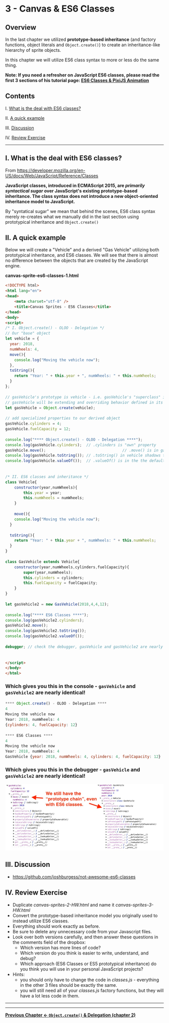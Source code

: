 # 3 - Canvas & ES6 Classes

## Overview
In the last chapter we utilized **prototype-based inheritance** (and factory functions,  object literals and `Object.create()`) to create an inheritance-like hierarchy of sprite objects.

In this chapter we will utilize ES6 class syntax to more or less do the same thing.

**Note: If you need a refresher on JavaScript ES6 classes, please read the first 3 sections of his tutorial page: [ES6 Classes & PixiJS Animation](pixi-js-2.md)**

## Contents
<!--- Local Navigation --->
I. [What is the deal with ES6 classes?](#section1)

II. [A quick example](#section2)

III. [Discussion](#section3)

IV. [Review Exercise](#section4)

<hr>

## I. <a id="section1">What is the deal with ES6 classes?

From https://developer.mozilla.org/en-US/docs/Web/JavaScript/Reference/Classes

**JavaScript classes, introduced in ECMAScript 2015, are *primarily syntactical sugar* over JavaScript's existing prototype-based inheritance. The class syntax does not introduce a new object-oriented inheritance model to JavaScript.**

By "syntatical sugar" we mean that behind the scenes, ES6 class syntax merely re-creates what we manually did in the last section using prototypical inheritance and `Object.create()`

## II. <a id="section2">A quick example
	
Below we will create a "Vehicle" and a derived "Gas Vehicle" utilizing both prototypical inheritance, and ES6 classes. We will see that there is almost no difference between the objects that are created by the JavaScript engine.
 
**canvas-sprite-es6-classes-1.html**

```html
<!DOCTYPE html>
<html lang="en">
<head>
	<meta charset="utf-8" />
	<title>Canvas Sprites - ES6 Classes</title>
</head>
<body>
<script>
/* I. Object.create() - OLOO - Delegation */
// Our "base" object
let vehicle = {
  year: 2018,
  numWheels: 4,
  move(){
    console.log("Moving the vehicle now");
  },
  toString(){
  	return "Year: " + this.year + ", numWheels: " + this.numWheels;
  }
};

// gasVehicle's prototype is vehicle - i.e. gasVehicle's "superclass" is vehicle
// gasVehicle will be extending and overriding behavior defined in its prototype objects
let gasVehicle = Object.create(vehicle);
	
// add specialized properties to our derived object
gasVehicle.cylinders = 4;
gasVehicle.fuelCapacity = 12;

console.log("**** Object.create() - OLOO - Delegation ****");
console.log(gasVehicle.cylinders); 	// .cylinders is "own" property
gasVehicle.move(); 									// .move() is in gasVehicle's prototype (i.e. `vehicle`)
console.log(gasVehicle.toString()); // .toString() in vehicle shadows toString() in the default prototype object
console.log(gasVehicle.valueOf()); 	// .valueOf() is in the the default prototype object


/* II. ES6 classes and inheritance */
class Vehicle{
	constructor(year,numWheels){
		this.year = year;
		this.numWheels = numWheels;
	}
	
	move(){
    console.log("Moving the vehicle now");
  }
  
  toString(){
  	return "Year: " + this.year + ", numWheels: " + this.numWheels;
  }
}

class GasVehicle extends Vehicle{
	constructor(year,numWheels,cylinders,fuelCapacity){
		super(year,numWheels);
		this.cylinders = cylinders;
		this.fuelCapacity = fuelCapacity;
	}
}

let gasVehicle2 = new GasVehicle(2018,4,4,12);

console.log("**** ES6 Classes ****");
console.log(gasVehicle2.cylinders); 
gasVehicle2.move(); 									
console.log(gasVehicle2.toString()); 
console.log(gasVehicle2.valueOf()); 

debugger; // check the debugger, gasVehicle and gasVehicle2 are nearly identical!


</script>
</body>
</html>
```

### Which gives you this in the console - `gasVehicle` and `gasVehicle2` are nearly identical!

```javascript
**** Object.create() - OLOO - Delegation ****
4
Moving the vehicle now
Year: 2018, numWheels: 4
{cylinders: 4, fuelCapacity: 12}

**** ES6 Classes ****
4
Moving the vehicle now
Year: 2018, numWheels: 4
GasVehicle {year: 2018, numWheels: 4, cylinders: 4, fuelCapacity: 12}
```

### Which gives you this in the debugger - `gasVehicle` and `gasVehicle2` are nearly identical!

![Screenshot](_images/canvas-sprites-es6-classes-1.jpg)


## III. <a id="section3">Discussion

- https://github.com/joshburgess/not-awesome-es6-classes
	
## IV. <a id="section4">Review Exercise
- Duplicate *canvas-sprites-2-HW.html* and name it *canvas-sprites-3-HW.html*
- Convert the prototype-based inheritance model you originally used to instead utilize ES6 classes.
- Everything should work exactly as before.
- Be sure to delete any unnecessary code from your Javascript files.
- Look over both versions carefully, and then answer these questions in the comments field of the dropbox:
    - Which version has more lines of code?
    - Which version do you think is easier to write, understand, and debug? 
    - Which approach (ES6 Classes or ES5 prototypical inheritance) do you think you will use in your personal JavaScript projects?
- Hints:
    - you should only have to change the code in *classes.js* - everything in the other 3 files should be exactly the same.
    - you will still need all of your *classes.js* factory functions, but they will have a lot less code in them.

<hr><hr>

**[Previous Chapter <- `Object.create()` & Delegation (chapter 2)](canvas-sprites-2.md)**
  
 
